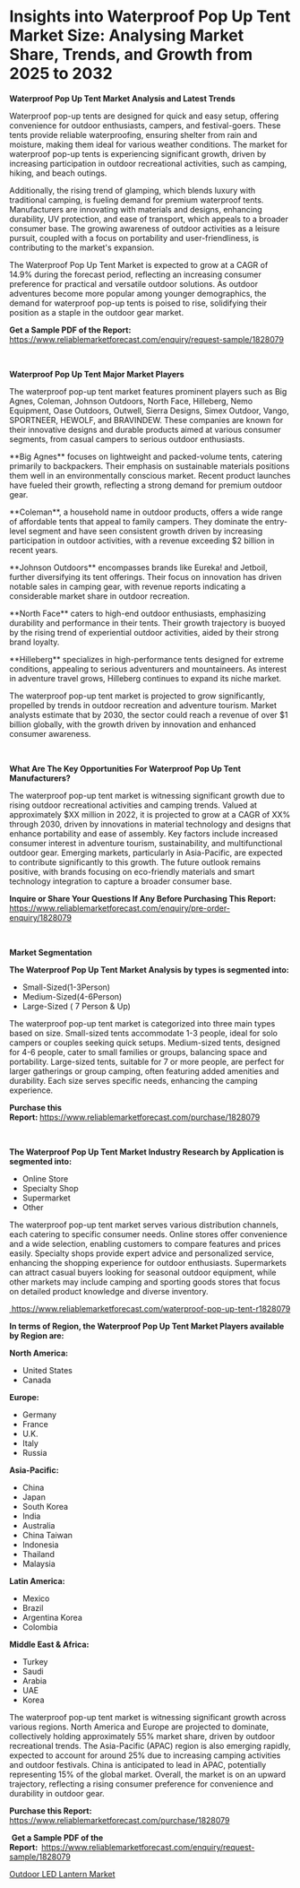 <p><h1>Insights into Waterproof Pop Up Tent Market Size: Analysing Market Share, Trends, and Growth from 2025 to 2032</h1></p><p><strong>Waterproof Pop Up Tent Market Analysis and Latest Trends</strong></p>
<p><p>Waterproof pop-up tents are designed for quick and easy setup, offering convenience for outdoor enthusiasts, campers, and festival-goers. These tents provide reliable waterproofing, ensuring shelter from rain and moisture, making them ideal for various weather conditions. The market for waterproof pop-up tents is experiencing significant growth, driven by increasing participation in outdoor recreational activities, such as camping, hiking, and beach outings.</p><p>Additionally, the rising trend of glamping, which blends luxury with traditional camping, is fueling demand for premium waterproof tents. Manufacturers are innovating with materials and designs, enhancing durability, UV protection, and ease of transport, which appeals to a broader consumer base. The growing awareness of outdoor activities as a leisure pursuit, coupled with a focus on portability and user-friendliness, is contributing to the market's expansion.</p><p>The Waterproof Pop Up Tent Market is expected to grow at a CAGR of 14.9% during the forecast period, reflecting an increasing consumer preference for practical and versatile outdoor solutions. As outdoor adventures become more popular among younger demographics, the demand for waterproof pop-up tents is poised to rise, solidifying their position as a staple in the outdoor gear market.</p></p>
<p><strong>Get a Sample PDF of the Report:&nbsp;</strong> <a href="https://www.reliablemarketforecast.com/enquiry/request-sample/1828079?utm_campaign=2011&utm_medium=2&utm_source=Github&utm_content=ia&utm_term=07022025&utm_id=waterproof-pop-up-tent">https://www.reliablemarketforecast.com/enquiry/request-sample/1828079</a></p>
<p>&nbsp;</p>
<p><strong>Waterproof Pop Up Tent Major Market Players</strong></p>
<p><p>The waterproof pop-up tent market features prominent players such as Big Agnes, Coleman, Johnson Outdoors, North Face, Hilleberg, Nemo Equipment, Oase Outdoors, Outwell, Sierra Designs, Simex Outdoor, Vango, SPORTNEER, HEWOLF, and BRAVINDEW. These companies are known for their innovative designs and durable products aimed at various consumer segments, from casual campers to serious outdoor enthusiasts.</p><p>**Big Agnes** focuses on lightweight and packed-volume tents, catering primarily to backpackers. Their emphasis on sustainable materials positions them well in an environmentally conscious market. Recent product launches have fueled their growth, reflecting a strong demand for premium outdoor gear.</p><p>**Coleman**, a household name in outdoor products, offers a wide range of affordable tents that appeal to family campers. They dominate the entry-level segment and have seen consistent growth driven by increasing participation in outdoor activities, with a revenue exceeding $2 billion in recent years.</p><p>**Johnson Outdoors** encompasses brands like Eureka! and Jetboil, further diversifying its tent offerings. Their focus on innovation has driven notable sales in camping gear, with revenue reports indicating a considerable market share in outdoor recreation.</p><p>**North Face** caters to high-end outdoor enthusiasts, emphasizing durability and performance in their tents. Their growth trajectory is buoyed by the rising trend of experiential outdoor activities, aided by their strong brand loyalty.</p><p>**Hilleberg** specializes in high-performance tents designed for extreme conditions, appealing to serious adventurers and mountaineers. As interest in adventure travel grows, Hilleberg continues to expand its niche market.</p><p>The waterproof pop-up tent market is projected to grow significantly, propelled by trends in outdoor recreation and adventure tourism. Market analysts estimate that by 2030, the sector could reach a revenue of over $1 billion globally, with the growth driven by innovation and enhanced consumer awareness.</p></p>
<p>&nbsp;</p>
<p><strong>What Are The Key Opportunities For Waterproof Pop Up Tent Manufacturers?</strong></p>
<p><p>The waterproof pop-up tent market is witnessing significant growth due to rising outdoor recreational activities and camping trends. Valued at approximately $XX million in 2022, it is projected to grow at a CAGR of XX% through 2030, driven by innovations in material technology and designs that enhance portability and ease of assembly. Key factors include increased consumer interest in adventure tourism, sustainability, and multifunctional outdoor gear. Emerging markets, particularly in Asia-Pacific, are expected to contribute significantly to this growth. The future outlook remains positive, with brands focusing on eco-friendly materials and smart technology integration to capture a broader consumer base.</p></p>
<p><strong>Inquire or Share Your Questions If Any Before Purchasing This Report:</strong> <a href="https://www.reliablemarketforecast.com/enquiry/pre-order-enquiry/1828079?utm_campaign=2011&utm_medium=2&utm_source=Github&utm_content=ia&utm_term=07022025&utm_id=waterproof-pop-up-tent">https://www.reliablemarketforecast.com/enquiry/pre-order-enquiry/1828079</a></p>
<p>&nbsp;</p>
<p><strong>Market Segmentation</strong></p>
<p><strong>The Waterproof Pop Up Tent Market Analysis by types is segmented into:</strong></p>
<p><ul><li>Small-Sized(1-3Person)</li><li>Medium-Sized(4-6Person)</li><li>Large-Sized ( 7 Person & Up)</li></ul></p>
<p><p>The waterproof pop-up tent market is categorized into three main types based on size. Small-sized tents accommodate 1-3 people, ideal for solo campers or couples seeking quick setups. Medium-sized tents, designed for 4-6 people, cater to small families or groups, balancing space and portability. Large-sized tents, suitable for 7 or more people, are perfect for larger gatherings or group camping, often featuring added amenities and durability. Each size serves specific needs, enhancing the camping experience.</p></p>
<p><strong>Purchase this Report:&nbsp;</strong><a href="https://www.reliablemarketforecast.com/purchase/1828079?utm_campaign=2011&utm_medium=2&utm_source=Github&utm_content=ia&utm_term=07022025&utm_id=waterproof-pop-up-tent">https://www.reliablemarketforecast.com/purchase/1828079</a></p>
<p>&nbsp;</p>
<p><strong>The Waterproof Pop Up Tent Market Industry Research by Application is segmented into:</strong></p>
<p><ul><li>Online Store</li><li>Specialty Shop</li><li>Supermarket</li><li>Other</li></ul></p>
<p><p>The waterproof pop-up tent market serves various distribution channels, each catering to specific consumer needs. Online stores offer convenience and a wide selection, enabling customers to compare features and prices easily. Specialty shops provide expert advice and personalized service, enhancing the shopping experience for outdoor enthusiasts. Supermarkets can attract casual buyers looking for seasonal outdoor equipment, while other markets may include camping and sporting goods stores that focus on detailed product knowledge and diverse inventory.</p></p>
<p><a href="https://www.reliablemarketforecast.com/waterproof-pop-up-tent-r1828079?utm_campaign=2011&utm_medium=2&utm_source=Github&utm_content=ia&utm_term=07022025&utm_id=waterproof-pop-up-tent">&nbsp;https://www.reliablemarketforecast.com/waterproof-pop-up-tent-r1828079</a></p>
<p><strong>In terms of Region, the Waterproof Pop Up Tent Market Players available by Region are:</strong></p>
<p>
    <p> <strong> North America: </strong>
        <ul>
            <li>United States</li>
            <li>Canada</li>
        </ul>
        </p> 
    <p> <strong> Europe: </strong>
        <ul>
            <li>Germany</li>
            <li>France</li>
            <li>U.K.</li>
            <li>Italy</li>
            <li>Russia</li>
        </ul>
        </p> 
    <p> <strong> Asia-Pacific: </strong>
        <ul>
            <li>China</li>
            <li>Japan</li>
            <li>South Korea</li>
            <li>India</li>
            <li>Australia</li>
            <li>China Taiwan</li>
            <li>Indonesia</li>
            <li>Thailand</li>
            <li>Malaysia</li>
        </ul>
        </p> 
    <p> <strong> Latin America: </strong>
        <ul>
            <li>Mexico</li>
            <li>Brazil</li>
            <li>Argentina Korea</li>
            <li>Colombia</li>
        </ul>
        </p> 
    <p> <strong> Middle East & Africa: </strong>
        <ul>
            <li>Turkey</li>
            <li>Saudi</li>
            <li>Arabia</li>
            <li>UAE</li>
            <li>Korea</li>
        </ul>
    </p>
    </p>
<p><p>The waterproof pop-up tent market is witnessing significant growth across various regions. North America and Europe are projected to dominate, collectively holding approximately 55% market share, driven by outdoor recreational trends. The Asia-Pacific (APAC) region is also emerging rapidly, expected to account for around 25% due to increasing camping activities and outdoor festivals. China is anticipated to lead in APAC, potentially representing 15% of the global market. Overall, the market is on an upward trajectory, reflecting a rising consumer preference for convenience and durability in outdoor gear.</p></p>
<p><strong>Purchase this Report: </strong><a href="https://www.reliablemarketforecast.com/purchase/1828079?utm_campaign=2011&utm_medium=2&utm_source=Github&utm_content=ia&utm_term=07022025&utm_id=waterproof-pop-up-tent">https://www.reliablemarketforecast.com/purchase/1828079</a></p>
<p>&nbsp;<strong>Get a Sample PDF of the Report:&nbsp;&nbsp;</strong><a href="https://www.reliablemarketforecast.com/enquiry/request-sample/1828079?utm_campaign=2011&utm_medium=2&utm_source=Github&utm_content=ia&utm_term=07022025&utm_id=waterproof-pop-up-tent">https://www.reliablemarketforecast.com/enquiry/request-sample/1828079</a></p>
<p><strong></strong></p>
<p><p><a href="https://github.com/ChiragRp1/Market-Research-Report-List-7/blob/main/outdoor-led-lantern-market.md?utm_campaign=2011&utm_medium=2&utm_source=Github&utm_content=ia&utm_term=07022025&utm_id=waterproof-pop-up-tent">Outdoor LED Lantern Market</a></p></p>